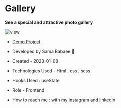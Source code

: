 # Gallery 

**See a special and attractive photo gallery**

![view](https://user-images.githubusercontent.com/107030945/211267529-90ecf581-c77c-4584-ad6b-7c2eaa7232bd.jpg)

- [Demo Project](https://sama-babaee-web.github.io/Gallery-project/)

- Developed by Sama Babaee 👻

-  Created - 2023-01-08 

- Technologies Used - Html , css , scss

- Hooks Used : useState 

- Role - Frontend

- How to reach me : with my [instagram](https://www.instagram.com/sama_babaee_web/) and [linkedin](https://www.linkedin.com/in/sama-babaee-54135324b/)

